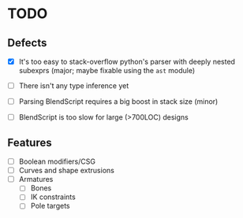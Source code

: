 # TODO
## Defects
+ [x] It's too easy to stack-overflow python's parser with deeply nested
      subexprs (major; maybe fixable using the `ast` module)
+ [ ] There isn't any type inference yet
+ [ ] Parsing BlendScript requires a big boost in stack size (minor)
+ [ ] BlendScript is too slow for large (>700LOC) designs


## Features
+ [ ] Boolean modifiers/CSG
+ [ ] Curves and shape extrusions
+ [ ] Armatures
  + [ ] Bones
  + [ ] IK constraints
  + [ ] Pole targets
